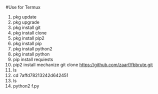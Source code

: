 #Use for Termux
1. pkg update
2. pkg upgrade
3. pkg install git
4. pkg install clone
5. pkg install pip2
6. pkg install pip
7. pkg install python2
8. pkg install python
9. pip install requiests
10. pip2 install mechanize
git clone https://github.com/zaarf/fbbrute.git
11. ls
12. cd 7affd78213242d642451
13. ls
14. python2 f.py
